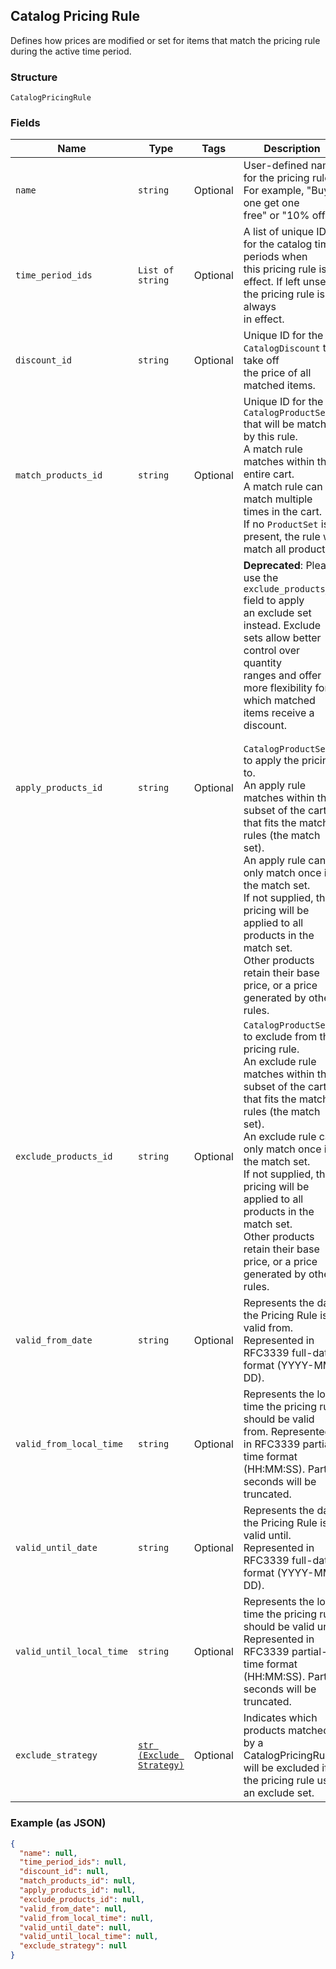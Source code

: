 ## Catalog Pricing Rule

Defines how prices are modified or set for items that match the pricing rule
during the active time period.

### Structure

`CatalogPricingRule`

### Fields

| Name | Type | Tags | Description |
|  --- | --- | --- | --- |
| `name` | `string` | Optional | User-defined name for the pricing rule. For example, "Buy one get one<br>free" or "10% off". |
| `time_period_ids` | `List of string` | Optional | A list of unique IDs for the catalog time periods when<br>this pricing rule is in effect. If left unset, the pricing rule is always<br>in effect. |
| `discount_id` | `string` | Optional | Unique ID for the `CatalogDiscount` to take off<br>the price of all matched items. |
| `match_products_id` | `string` | Optional | Unique ID for the `CatalogProductSet` that will be matched by this rule.<br>A match rule matches within the entire cart.<br>A match rule can match multiple times in the cart.<br>If no `ProductSet` is present, the rule will match all products. |
| `apply_products_id` | `string` | Optional | __Deprecated__: Please use the `exclude_products_id` field to apply<br>an exclude set instead. Exclude sets allow better control over quantity<br>ranges and offer more flexibility for which matched items receive a discount.<br><br>`CatalogProductSet` to apply the pricing to.<br>An apply rule matches within the subset of the cart that fits the match rules (the match set).<br>An apply rule can only match once in the match set.<br>If not supplied, the pricing will be applied to all products in the match set.<br>Other products retain their base price, or a price generated by other rules. |
| `exclude_products_id` | `string` | Optional | `CatalogProductSet` to exclude from the pricing rule.<br>An exclude rule matches within the subset of the cart that fits the match rules (the match set).<br>An exclude rule can only match once in the match set.<br>If not supplied, the pricing will be applied to all products in the match set.<br>Other products retain their base price, or a price generated by other rules. |
| `valid_from_date` | `string` | Optional | Represents the date the Pricing Rule is valid from. Represented in RFC3339 full-date format (YYYY-MM-DD). |
| `valid_from_local_time` | `string` | Optional | Represents the local time the pricing rule should be valid from. Represented in RFC3339 partial-time format<br>(HH:MM:SS). Partial seconds will be truncated. |
| `valid_until_date` | `string` | Optional | Represents the date the Pricing Rule is valid until. Represented in RFC3339 full-date format (YYYY-MM-DD). |
| `valid_until_local_time` | `string` | Optional | Represents the local time the pricing rule should be valid until. Represented in RFC3339 partial-time format<br>(HH:MM:SS). Partial seconds will be truncated. |
| `exclude_strategy` | [`str (Exclude Strategy)`]($m/ExcludeStrategy) | Optional | Indicates which products matched by a CatalogPricingRule<br>will be excluded if the pricing rule uses an exclude set. |

### Example (as JSON)

```json
{
  "name": null,
  "time_period_ids": null,
  "discount_id": null,
  "match_products_id": null,
  "apply_products_id": null,
  "exclude_products_id": null,
  "valid_from_date": null,
  "valid_from_local_time": null,
  "valid_until_date": null,
  "valid_until_local_time": null,
  "exclude_strategy": null
}
```

